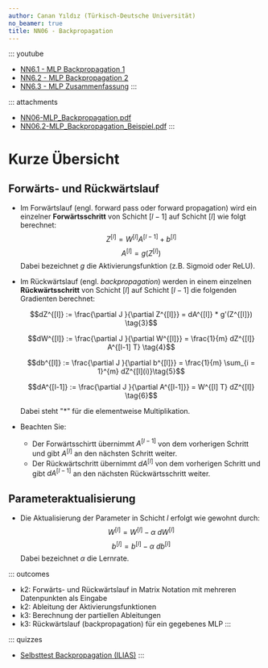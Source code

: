 ```yaml
---
author: Canan Yıldız (Türkisch-Deutsche Universität)
no_beamer: true
title: NN06 - Backpropagation
---
```


::: youtube
-   [NN6.1 - MLP Backpropagation 1](https://youtu.be/G9x75THjueQ)
-   [NN6.2 - MLP Backpropagation 2](https://youtu.be/9Ku0dJ8pGrU)
-   [NN6.3 - MLP Zusammenfassung](https://youtu.be/uvT4WPIIkwQ)
:::

::: attachments
-   [NN06-MLP_Backpropagation.pdf](https://github.com/Artificial-Intelligence-HSBI-TDU/KI-Vorlesung/blob/master/lecture/nn/files/NN06-MLP_Backpropagation.pdf)
-   [NN06.2-MLP_Backpropagation_Beispiel.pdf](https://github.com/Artificial-Intelligence-HSBI-TDU/KI-Vorlesung/blob/master/lecture/nn/files/NN06.2-MLP_Backpropagation_Beispiel.pdf)
:::

# Kurze Übersicht

## Forwärts- und Rückwärtslauf

-   Im Forwärtslauf (engl. forward pass oder forward propagation) wird ein einzelner **Forwärtsschritt** von Schicht
    $[l-1]$ auf Schicht $[l]$ wie folgt berechnet: $$Z^{[l]} = W^{[l]}A^{[l-1]} + b^{[l]} \tag{1}$$
    $$A^{[l]} = g(Z^{[l]}) \tag{2}$$ Dabei bezeichnet $g$ die Aktivierungsfunktion (z.B. Sigmoid oder ReLU).

-   Im Rückwärtslauf (engl. *backpropagation*) werden in einem einzelnen **Rückwärtsschritt** von Schicht $[l]$ auf
    Schicht $[l-1]$ die folgenden Gradienten berechnet:

    $$dZ^{[l]} := \frac{\partial J }{\partial Z^{[l]}} = dA^{[l]} * g'(Z^{[l]}) \tag{3}$$

    $$dW^{[l]} := \frac{\partial J }{\partial W^{[l]}} = \frac{1}{m} dZ^{[l]} A^{[l-1] T} \tag{4}$$

    $$db^{[l]} := \frac{\partial J }{\partial b^{[l]}} = \frac{1}{m} \sum_{i = 1}^{m} dZ^{[l](i)}\tag{5}$$

    $$dA^{[l-1]} := \frac{\partial J }{\partial A^{[l-1]}} = W^{[l] T} dZ^{[l]} \tag{6}$$

    Dabei steht "$*$" für die elementweise Multiplikation.

-   Beachten Sie:

    -   Der Forwärtsschirtt übernimmt $A^{[l-1]}$ von dem vorherigen Schritt und gibt $A^{[l]}$ an den nächsten Schritt
        weiter.
    -   Der Rückwärtschritt übernimmt $dA^{[l]}$ von dem vorherigen Schritt und gibt $dA^{[l-1]}$ an den nächsten
        Rückwärtsschritt weiter.

## Parameteraktualisierung

-   Die Aktualisierung der Parameter in Schicht $l$ erfolgt wie gewohnt durch:
    $$W^{[l]} = W^{[l]} - \alpha \text{ } dW^{[l]} \tag{7}$$ $$b^{[l]} = b^{[l]} - \alpha \text{ } db^{[l]} \tag{8}$$
    Dabei bezeichnet $\alpha$ die Lernrate.

::: outcomes
-   k2: Forwärts- und Rückwärtslauf in Matrix Notation mit mehreren Datenpunkten als Eingabe
-   k2: Ableitung der Aktivierungsfunktionen
-   k3: Berechnung der partiellen Ableitungen
-   k3: Rückwärtslauf (backpropagation) für ein gegebenes MLP
:::

::: quizzes
-   [Selbsttest Backpropagation
    (ILIAS)](https://www.hsbi.de/elearning/goto.php?target=tst_1106593&client_id=FH-Bielefeld)
:::
